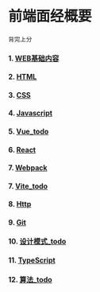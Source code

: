 # 前端面经概要
    背完上分
#### 1. [WEB基础内容](main/web.md)
#### 2. [HTML](main/html.md)
#### 3. [CSS](main/css.md)
#### 4. [Javascript](main/javascript.md)
#### 5. [Vue_todo](main/vue.md)
#### 6. [React](main/react.md)
#### 7. [Webpack](main/webpack.md)
#### 7. [Vite_todo](main/vite.md)
#### 8. [Http](main/http.md)
#### 9. [Git](main/git.md)
#### 10. [设计模式_todo](main/design.md)
#### 11. [TypeScript](main/typeScript.md)
#### 12. [算法_todo](main/algorithm.md)
